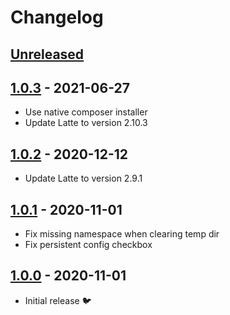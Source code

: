 # Changelog

## [Unreleased]

## [1.0.3] - 2021-06-27

* Use native composer installer
* Update Latte to version 2.10.3

## [1.0.2] - 2020-12-12

* Update Latte to version 2.9.1

## [1.0.1] - 2020-11-01

* Fix missing namespace when clearing temp dir
* Fix persistent config checkbox

## [1.0.0] - 2020-11-01

* Initial release 🐦

[Unreleased]: https://github.com/daun/TemplateEngineLatte/compare/v1.0.3...HEAD
[1.0.3]: https://github.com/daun/TemplateEngineLatte/releases/tag/v1.0.3
[1.0.2]: https://github.com/daun/TemplateEngineLatte/releases/tag/v1.0.2
[1.0.1]: https://github.com/daun/TemplateEngineLatte/releases/tag/v1.0.1
[1.0.0]: https://github.com/daun/TemplateEngineLatte/releases/tag/v1.0.0
